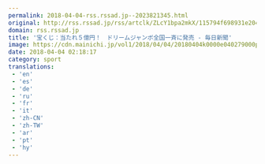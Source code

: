 ```yaml
---
permalink: 2018-04-04-rss.rssad.jp--2023821345.html
original: http://rss.rssad.jp/rss/artclk/ZLcY1bpa2mkX/115794f698931e2049c1962095dfdf90?ul=2EgREDfGzlvth7nDAVR6U6SnHmbWOispDEs3XOvKjzABDPdylQWfHO0IO7FiqT5XY8KPGgJPc7OTPZHauRIMrtFMUn_H
domain: rss.rssad.jp
title: '宝くじ：当たれ５億円！　ドリームジャンボ全国一斉に発売 - 毎日新聞'
image: https://cdn.mainichi.jp/vol1/2018/04/04/20180404k0000e040279000p/9.jpg?1
date: 2018-04-04 02:18:17
category: sport
translations: 
 - 'en'
 - 'es'
 - 'de'
 - 'ru'
 - 'fr'
 - 'it'
 - 'zh-CN'
 - 'zh-TW'
 - 'ar'
 - 'pt'
 - 'hy'
---
```


